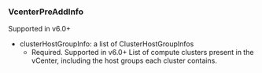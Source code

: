 ### VcenterPreAddInfo
Supported in v6.0+

- clusterHostGroupInfo: a list of ClusterHostGroupInfos
  - Required. Supported in v6.0+
  List of compute clusters present in the vCenter, including the host groups each cluster contains.
